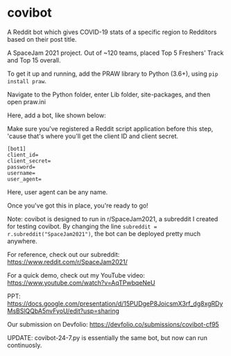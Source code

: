 # covibot
A Reddit bot which gives COVID-19 stats of a specific region to Redditors based on their post title. 

A SpaceJam 2021 project. Out of ~120 teams, placed Top 5 Freshers' Track and Top 15 overall.

To get it up and running, add the PRAW library to Python (3.6+), using ```pip install praw```.

Navigate to the Python folder, enter Lib folder, site-packages, and then open praw.ini

Here, add a bot, like shown below:

Make sure you've registered a Reddit script application before this step, 'cause that's where you'll get the client ID and client secret.

```
[bot1]
client_id=
client_secret=
password=
username=
user_agent=
```

Here, user agent can be any name.

Once you've got this in place, you're ready to go!

Note: covibot is designed to run in r/SpaceJam2021, a subreddit I created for testing covibot. 
By changing the line ```subreddit = r.subreddit("SpaceJam2021")```, the bot can be deployed pretty much anywhere.


For reference, check out our subreddit: https://www.reddit.com/r/SpaceJam2021/

For a quick demo, check out my YouTube video: https://www.youtube.com/watch?v=AqTPwbqeNeU

PPT: https://docs.google.com/presentation/d/15PUDgeP8JoicsmX3rf_dg8xgRDyMsBSlQQbA5nvFyoU/edit?usp=sharing

Our submission on Devfolio: https://devfolio.co/submissions/covibot-cf95


UPDATE: covibot-24-7.py is essentially the same bot, but now can run continuosly. 
